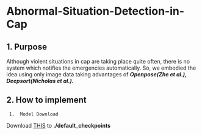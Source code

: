 # Abnormal-Situation-Detection-in-Cap


## 1. Purpose



  Although violent situations in cap are taking place quite often, there is no system which notifies the emergencies automatically. So, we embodied the idea using only image data taking advantages of ***Openpose(Zhe et al.), Deepsort(Nicholas et al.).***
 
 ## 2. How to implement 
 
 
 
     1.  Model Download
 
 
Download [THIS](https://drive.google.com/drive/folders/16IkXWthjqXp0S5wZeGFwT2IhTFuqSgyU?usp=sharing) to **./default_checkpoints**
